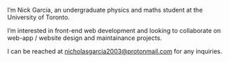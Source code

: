 I’m Nick Garcia, an undergraduate physics and maths student at the University of Toronto.

I’m interested in front-end web development and looking to collaborate on web-app / website design and maintainance projects.

I can be reached at nicholasgarcia2003@protonmail.com for any inquiries.
